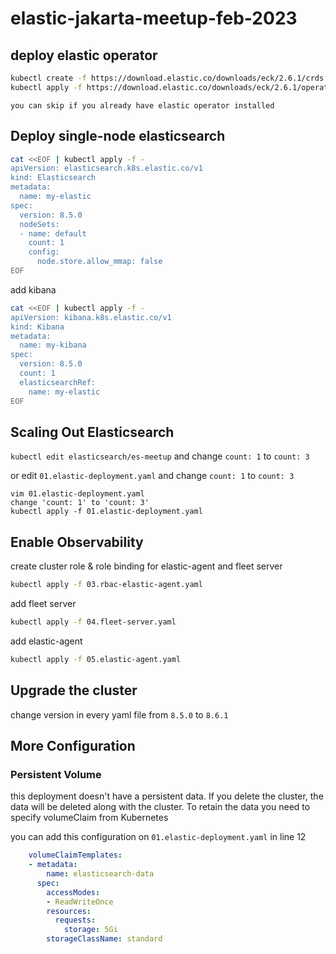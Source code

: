 # elastic-jakarta-meetup-feb-2023


## deploy elastic operator
```bash
kubectl create -f https://download.elastic.co/downloads/eck/2.6.1/crds.yaml
kubectl apply -f https://download.elastic.co/downloads/eck/2.6.1/operator.yaml
```
`you can skip if you already have elastic operator installed`

## Deploy single-node elasticsearch

```bash
cat <<EOF | kubectl apply -f -
apiVersion: elasticsearch.k8s.elastic.co/v1
kind: Elasticsearch
metadata:
  name: my-elastic
spec:
  version: 8.5.0
  nodeSets:
  - name: default
    count: 1
    config:
      node.store.allow_mmap: false
EOF
```

add kibana
```bash
cat <<EOF | kubectl apply -f -
apiVersion: kibana.k8s.elastic.co/v1
kind: Kibana
metadata:
  name: my-kibana
spec:
  version: 8.5.0
  count: 1
  elasticsearchRef:
    name: my-elastic
EOF
```

## Scaling Out Elasticsearch

`kubectl edit elasticsearch/es-meetup` and change `count: 1` to `count: 3`

or 
edit `01.elastic-deployment.yaml` and change `count: 1` to `count: 3` 

```
vim 01.elastic-deployment.yaml
change 'count: 1' to 'count: 3'
kubectl apply -f 01.elastic-deployment.yaml
```

## Enable Observability 
create cluster role & role binding for elastic-agent and fleet server
```bash
kubectl apply -f 03.rbac-elastic-agent.yaml
```
add fleet server
```bash
kubectl apply -f 04.fleet-server.yaml
```

add elastic-agent
```bash
kubectl apply -f 05.elastic-agent.yaml
```
## Upgrade the cluster

change version in every yaml file from `8.5.0` to `8.6.1`

## More Configuration

### Persistent Volume
this deployment doesn't have a persistent data. If you delete the cluster, the data will be deleted along with the cluster. To retain the data you need to specify volumeClaim from Kubernetes 

you can add this configuration on `01.elastic-deployment.yaml` in line 12
```yaml
    volumeClaimTemplates:
    - metadata:
        name: elasticsearch-data 
      spec:
        accessModes:
        - ReadWriteOnce
        resources:
          requests:
            storage: 5Gi
        storageClassName: standard
```